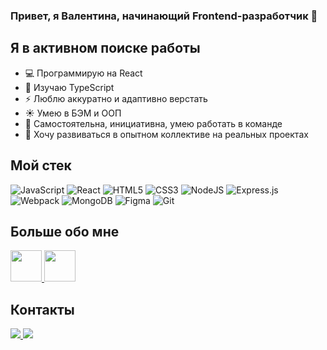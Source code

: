 ### Привет, я Валентина, начинающий Frontend-разработчик 👋

<!--
**ValLugovaia/ValLugovaia** is a ✨ _special_ ✨ repository because its `README.md` (this file) appears on your GitHub profile.

Here are some ideas to get you started:

- 🔭 I’m currently working on ...
- 🌱 I’m currently learning ...
- 👯 I’m looking to collaborate on ...
- 🤔 I’m looking for help with ...
- 💬 Ask me about ...
- 📫 How to reach me: ...
- 😄 Pronouns: ...
- ⚡ Fun fact: ...
-->

## Я в активном поиске работы
- :computer: Программирую на React
- :pencil: Изучаю TypeScript
- :zap: Люблю аккуратно и адаптивно верстать
- :sunny: Умею в БЭМ и ООП
- :raising_hand: Самостоятельна, инициативна, умею работать в команде
- :rocket: Хочу развиваться в опытном коллективе на реальных проектах

## Мой стек
![JavaScript](https://img.shields.io/badge/javascript-%23323330.svg?style=for-the-badge&logo=javascript&logoColor=%23F7DF1E)
![React](https://img.shields.io/badge/react-%2320232a.svg?style=for-the-badge&logo=react&logoColor=%2361DAFB)
![HTML5](https://img.shields.io/badge/html5-%23E34F26.svg?style=for-the-badge&logo=html5&logoColor=white)
![CSS3](https://img.shields.io/badge/css3-%231572B6.svg?style=for-the-badge&logo=css3&logoColor=white)
![NodeJS](https://img.shields.io/badge/node.js-6DA55F?style=for-the-badge&logo=node.js&logoColor=white)
![Express.js](https://img.shields.io/badge/express.js-%23404d59.svg?style=for-the-badge&logo=express&logoColor=%2361DAFB)
![Webpack](https://img.shields.io/badge/webpack-%238DD6F9.svg?style=for-the-badge&logo=webpack&logoColor=black)
![MongoDB](https://img.shields.io/badge/MongoDB-%234ea94b.svg?style=for-the-badge&logo=mongodb&logoColor=white)
![Figma](https://img.shields.io/badge/figma-%23F24E1E.svg?style=for-the-badge&logo=figma&logoColor=white)
![Git](https://img.shields.io/badge/git-%23F05033.svg?style=for-the-badge&logo=git&logoColor=white)

## Больше обо мне
<a href="https://spb.hh.ru/resume/ab3d43e2ff0bba6f570039ed1f653331613747">
  <img src="https://hhcdn.ru/ichameleon/00181.png" height="50">
</a>
<a href="https://career.habr.com/vallugovaia">
  <img src="https://www.ph4.ru/DL/LOGO/h/habr_career_.gif" height="50">
</a>

## Контакты
<a href="https://t.me/vaal_meadow">
  <img src="https://img.shields.io/badge/Telegram-2CA5E0?style=for-the-badge&logo=telegram&logoColor=white">
</a>
<a href="mailto:val.lugovaia@gmail.com">
  <img src="https://img.shields.io/badge/Gmail-D14836?style=for-the-badge&logo=gmail&logoColor=white">
</a>

